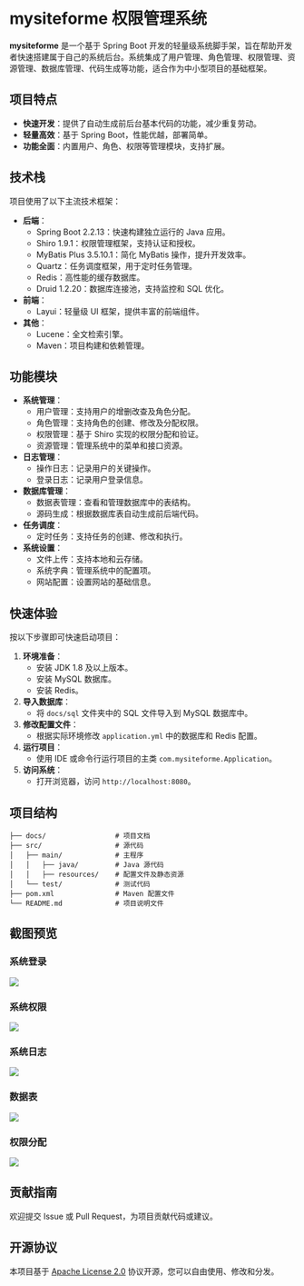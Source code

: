 # mysiteforme 权限管理系统

**mysiteforme** 是一个基于 Spring Boot 开发的轻量级系统脚手架，旨在帮助开发者快速搭建属于自己的系统后台。系统集成了用户管理、角色管理、权限管理、资源管理、数据库管理、代码生成等功能，适合作为中小型项目的基础框架。

## 项目特点
- **快速开发**：提供了自动生成前后台基本代码的功能，减少重复劳动。
- **轻量高效**：基于 Spring Boot，性能优越，部署简单。
- **功能全面**：内置用户、角色、权限等管理模块，支持扩展。

## 技术栈
项目使用了以下主流技术框架：
- **后端**：
    - Spring Boot 2.2.13：快速构建独立运行的 Java 应用。
    - Shiro 1.9.1：权限管理框架，支持认证和授权。
    - MyBatis Plus 3.5.10.1：简化 MyBatis 操作，提升开发效率。
    - Quartz：任务调度框架，用于定时任务管理。
    - Redis：高性能的缓存数据库。
    - Druid 1.2.20：数据库连接池，支持监控和 SQL 优化。
- **前端**：
    - Layui：轻量级 UI 框架，提供丰富的前端组件。
- **其他**：
    - Lucene：全文检索引擎。
    - Maven：项目构建和依赖管理。

## 功能模块
- **系统管理**：
    - 用户管理：支持用户的增删改查及角色分配。
    - 角色管理：支持角色的创建、修改及分配权限。
    - 权限管理：基于 Shiro 实现的权限分配和验证。
    - 资源管理：管理系统中的菜单和接口资源。
- **日志管理**：
    - 操作日志：记录用户的关键操作。
    - 登录日志：记录用户登录信息。
- **数据库管理**：
    - 数据表管理：查看和管理数据库中的表结构。
    - 源码生成：根据数据库表自动生成前后端代码。
- **任务调度**：
    - 定时任务：支持任务的创建、修改和执行。
- **系统设置**：
    - 文件上传：支持本地和云存储。
    - 系统字典：管理系统中的配置项。
    - 网站配置：设置网站的基础信息。

## 快速体验
按以下步骤即可快速启动项目：
1. **环境准备**：
    - 安装 JDK 1.8 及以上版本。
    - 安装 MySQL 数据库。
    - 安装 Redis。
2. **导入数据库**：
    - 将 `docs/sql` 文件夹中的 SQL 文件导入到 MySQL 数据库中。
3. **修改配置文件**：
    - 根据实际环境修改 `application.yml` 中的数据库和 Redis 配置。
4. **运行项目**：
    - 使用 IDE 或命令行运行项目的主类 `com.mysiteforme.Application`。
5. **访问系统**：
    - 打开浏览器，访问 `http://localhost:8080`。

## 项目结构
```
├── docs/                 # 项目文档
├── src/                  # 源代码
│   ├── main/             # 主程序
│   │   ├── java/         # Java 源代码
│   │   ├── resources/    # 配置文件及静态资源
│   └── test/             # 测试代码
├── pom.xml               # Maven 配置文件
└── README.md             # 项目说明文件
```

## 截图预览
### 系统登录
![](/src/main/resources/static/images/%E7%99%BB%E5%BD%95%E9%A1%B5.png)
### 系统权限
![](/src/main/resources/static/images/%E6%9D%83%E9%99%90%E5%88%86%E9%85%8D.png)
### 系统日志
![](/src/main/resources/static/images/%E7%B3%BB%E7%BB%9F%E6%97%A5%E5%BF%97.png)
### 数据表
![](/src/main/resources/static/images/%E6%95%B0%E6%8D%AE%E8%A1%A8.png)
### 权限分配
![](/src/main/resources/static/images/%E7%B3%BB%E7%BB%9F%E6%9D%83%E9%99%90.png)

## 贡献指南
欢迎提交 Issue 或 Pull Request，为项目贡献代码或建议。

## 开源协议
本项目基于 [Apache License 2.0](https://www.apache.org/licenses/LICENSE-2.0) 协议开源，您可以自由使用、修改和分发。
